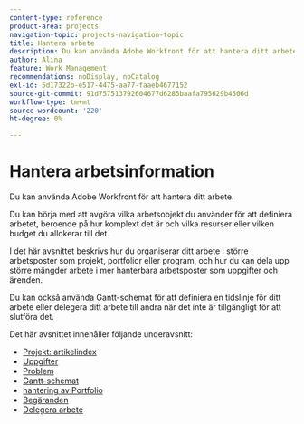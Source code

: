 ```yaml
---
content-type: reference
product-area: projects
navigation-topic: projects-navigation-topic
title: Hantera arbete
description: Du kan använda Adobe Workfront för att hantera ditt arbete. Du kan börja med att avgöra vilka arbetsobjekt du använder för att definiera arbetet, beroende på hur komplext det är och vilka resurser eller vilken budget du allokerar till det. I det här avsnittet beskrivs hur du organiserar ditt arbete i större arbetsposter som projekt, portfolior eller program, och hur du kan dela upp större mängder arbete i mer hanterbara arbetsposter som uppgifter och ärenden. Du kan också använda Gantt-schemat för att definiera en tidslinje för ditt arbete eller delegera ditt arbete till andra när det inte är tillgängligt för att slutföra det.
author: Alina
feature: Work Management
recommendations: noDisplay, noCatalog
exl-id: 5d17322b-e517-4475-aa77-faaeb4677152
source-git-commit: 91d757513792604677d6285baafa795629b4506d
workflow-type: tm+mt
source-wordcount: '220'
ht-degree: 0%

---
```


# Hantera arbetsinformation

Du kan använda Adobe Workfront för att hantera ditt arbete.

Du kan börja med att avgöra vilka arbetsobjekt du använder för att definiera arbetet, beroende på hur komplext det är och vilka resurser eller vilken budget du allokerar till det.

I det här avsnittet beskrivs hur du organiserar ditt arbete i större arbetsposter som projekt, portfolior eller program, och hur du kan dela upp större mängder arbete i mer hanterbara arbetsposter som uppgifter och ärenden.

Du kan också använda Gantt-schemat för att definiera en tidslinje för ditt arbete eller delegera ditt arbete till andra när det inte är tillgängligt för att slutföra det.

Det här avsnittet innehåller följande underavsnitt:

* [Projekt: artikelindex](../manage-work/projects/projects-overview.md)
* [Uppgifter](../manage-work/tasks/tasks-overview.md)
* [Problem](../manage-work/issues/issues-overview.md)
* [Gantt-schemat](../manage-work/gantt-chart/the-gantt-chart.md)
* [hantering av Portfolio](../manage-work/portfolios/portfolio-management-overview.md)
* [Begäranden](../manage-work/requests/requests-overview.md)
* [Delegera arbete](../manage-work/delegate-work/delegate-work.md)
